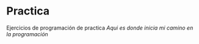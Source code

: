 # Practica
Ejercicios de programación de practica
*Aqui es donde inicia mi camino en la programación*
